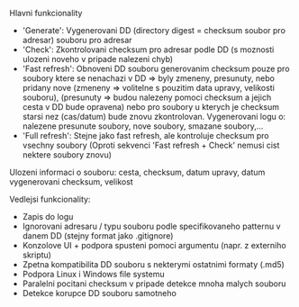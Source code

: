 Hlavni funkcionality
+ 'Generate': Vygenerovani DD (directory digest = checksum soubor pro adresar) souboru pro adresar
+ 'Check': Zkontrolovani checksum pro adresar podle DD (s moznosti ulozeni noveho v pripade nalezeni chyb)
+ 'Fast refresh': Obnoveni DD souboru generovanim checksum pouze pro soubory ktere se nenachazi v DD => byly zmeneny, presunuty, nebo pridany nove (zmeneny => volitelne s pouzitim data upravy, velikosti souboru), (presunuty => budou nalezeny pomoci checksum a jejich cesta v DD bude opravena) nebo pro soubory u kterych je checksum starsi nez (cas/datum) bude znovu zkontrolovan. Vygenerovani logu o: nalezene presunute soubory, nove soubory, smazane soubory,...
+ 'Full refresh': Stejne jako fast refresh, ale kontroluje checksum pro vsechny soubory (Oproti sekvenci 'Fast refresh + Check' nemusi cist nektere soubory znovu)

Ulozeni informaci o souboru: cesta, checksum, datum upravy, datum vygenerovani checksum, velikost

Vedlejsi funkcionality:
+ Zapis do logu
+ Ignorovani adresaru / typu souboru podle specifikovaneho patternu v danem DD (stejny format jako .gitignore)
+ Konzolove UI + podpora spusteni pomoci argumentu (napr. z externiho skriptu)
+ Zpetna kompatibilita DD souboru s nekterymi ostatnimi formaty (.md5)
+ Podpora Linux i Windows file systemu
+ Paralelni pocitani checksum v pripade detekce mnoha malych souboru
+ Detekce korupce DD souboru samotneho